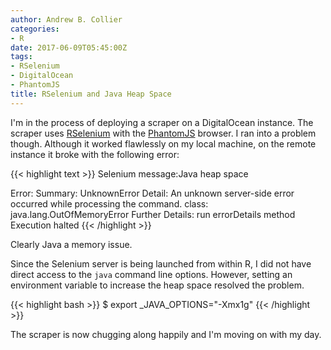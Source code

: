 ```yaml
---
author: Andrew B. Collier
categories:
- R
date: 2017-06-09T05:45:00Z
tags:
- RSelenium
- DigitalOcean
- PhantomJS
title: RSelenium and Java Heap Space
---
```


I'm in the process of deploying a scraper on a DigitalOcean instance. The scraper uses [RSelenium](http://ropensci.github.io/RSelenium/) with the [PhantomJS](http://phantomjs.org/) browser. I ran into a problem though. Although it worked flawlessly on my local machine, on the remote instance it broke with the following error:

{{< highlight text >}}
Selenium message:Java heap space

Error:   Summary: UnknownError
   Detail: An unknown server-side error occurred while processing the command.
   class: java.lang.OutOfMemoryError
   Further Details: run errorDetails method
Execution halted
{{< /highlight >}}

Clearly Java a memory issue.

Since the Selenium server is being launched from within R, I did not have direct access to the `java` command line options. However, setting an environment variable to increase the heap space resolved the problem.

{{< highlight bash >}}
$ export _JAVA_OPTIONS="-Xmx1g"
{{< /highlight >}}

The scraper is now chugging along happily and I'm moving on with my day.
